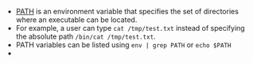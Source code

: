 - [PATH](http://www.linfo.org/path_env_var.html) is an environment variable that specifies the set of directories where an executable can be located.
- For example, a user can type `cat /tmp/test.txt` instead of specifying the absolute path `/bin/cat /tmp/test.txt`.
- PATH variables can be listed using `env | grep PATH` or `echo $PATH`
- 